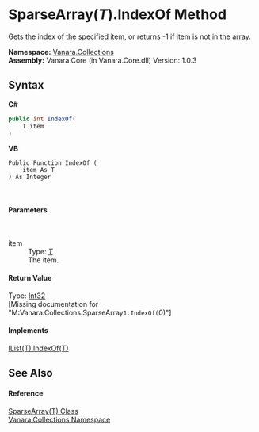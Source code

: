 # SparseArray(*T*).IndexOf Method 
 

Gets the index of the specified item, or returns -1 if item is not in the array.

**Namespace:**&nbsp;<a href="062563b8-e616-d697-89ef-6de2b291d4a0">Vanara.Collections</a><br />**Assembly:**&nbsp;Vanara.Core (in Vanara.Core.dll) Version: 1.0.3

## Syntax

**C#**<br />
``` C#
public int IndexOf(
	T item
)
```

**VB**<br />
``` VB
Public Function IndexOf ( 
	item As T
) As Integer
```

<br />

#### Parameters
&nbsp;<dl><dt>item</dt><dd>Type: <a href="00772d11-158d-1b2b-c0bd-e43affcf4895">*T*</a><br />The item.</dd></dl>

#### Return Value
Type: <a href="http://msdn2.microsoft.com/en-us/library/td2s409d" target="_blank">Int32</a><br />\[Missing <returns> documentation for "M:Vanara.Collections.SparseArray`1.IndexOf(`0)"\]

#### Implements
<a href="http://msdn2.microsoft.com/en-us/library/3w0148af" target="_blank">IList(T).IndexOf(T)</a><br />

## See Also


#### Reference
<a href="00772d11-158d-1b2b-c0bd-e43affcf4895">SparseArray(T) Class</a><br /><a href="062563b8-e616-d697-89ef-6de2b291d4a0">Vanara.Collections Namespace</a><br />
